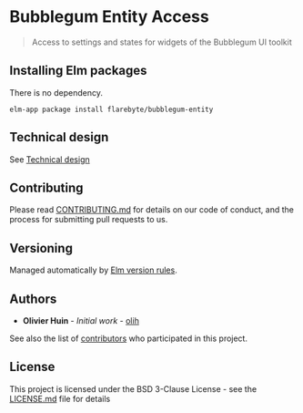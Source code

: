 # Bubblegum Entity Access

> Access to settings and states for widgets of the Bubblegum UI toolkit

## Installing Elm packages

There is no dependency.

```
elm-app package install flarebyte/bubblegum-entity
```

## Technical design

See [Technical design](TECHNICAL_DESIGN.md)

## Contributing

Please read [CONTRIBUTING.md](CONTRIBUTING.md) for details on our code of conduct, and the process for submitting pull requests to us.

## Versioning

Managed automatically by [Elm version rules](https://github.com/elm-lang/elm-package#version-rules).

## Authors

* **Olivier Huin** - *Initial work* - [olih](https://github.com/olih)

See also the list of [contributors](https://github.com/flarebyte/bubblegum-entity/graphs/contributors) who participated in this project.

## License

This project is licensed under the BSD 3-Clause License - see the [LICENSE.md](LICENSE) file for details
